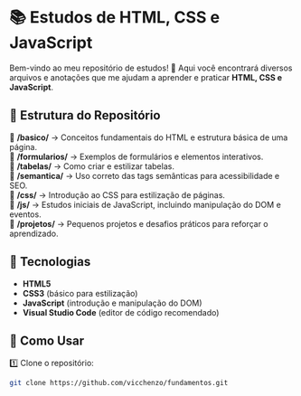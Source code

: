 # 📚 Estudos de HTML, CSS e JavaScript  

Bem-vindo ao meu repositório de estudos! 🚀 Aqui você encontrará diversos arquivos e anotações que me ajudam a aprender e praticar **HTML, CSS e JavaScript**.  

## 📂 Estrutura do Repositório  

📁 **/basico/** → Conceitos fundamentais do HTML e estrutura básica de uma página.  
📁 **/formularios/** → Exemplos de formulários e elementos interativos.  
📁 **/tabelas/** → Como criar e estilizar tabelas.  
📁 **/semantica/** → Uso correto das tags semânticas para acessibilidade e SEO.  
📁 **/css/** → Introdução ao CSS para estilização de páginas.  
📁 **/js/** → Estudos iniciais de JavaScript, incluindo manipulação do DOM e eventos.  
📁 **/projetos/** → Pequenos projetos e desafios práticos para reforçar o aprendizado.  

## 🚀 Tecnologias  

- **HTML5**  
- **CSS3** (básico para estilização)  
- **JavaScript** (introdução e manipulação do DOM)  
- **Visual Studio Code** (editor de código recomendado)  

## 📌 Como Usar  

1️⃣ Clone o repositório:  
```bash
git clone https://github.com/vicchenzo/fundamentos.git
